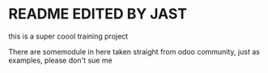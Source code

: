 # README EDITED BY JAST
this is a super coool training project 

There are somemodule in here taken straight from odoo community, just as examples, please don't sue me

